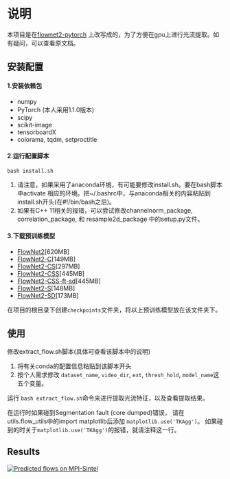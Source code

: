 # 说明
本项目是在[flownet2-pytorch](https://github.com/NVIDIA/flownet2-pytorch) 上改写成的，为了方便在gpu上进行光流提取。如有疑问，可以查看原文档。
## 安装配置
#### 1.安装依赖包
* numpy 
* PyTorch (本人采用1.1.0版本)
* scipy 
* scikit-image
* tensorboardX
* colorama, tqdm, setproctitle
#### 2.运行配置脚本
`bash install.sh`

1. 请注意，如果采用了anaconda环境，有可能要修改install.sh。要在bash脚本中activate 相应的环境。把~/.bashrc中，与anaconda相关的内容粘贴到install.sh开头(在#!/bin/bash之后)。
2. 如果有C++ 11相关的报错，可以尝试修改channelnorm_package, correlation_package, 和 resample2d_package 中的setup.py文件。

#### 3.下载预训练模型
* [FlowNet2](https://drive.google.com/file/d/1hF8vS6YeHkx3j2pfCeQqqZGwA_PJq_Da/view?usp=sharing)[620MB]
* [FlowNet2-C](https://drive.google.com/file/d/1BFT6b7KgKJC8rA59RmOVAXRM_S7aSfKE/view?usp=sharing)[149MB]
* [FlowNet2-CS](https://drive.google.com/file/d/1iBJ1_o7PloaINpa8m7u_7TsLCX0Dt_jS/view?usp=sharing)[297MB]
* [FlowNet2-CSS](https://drive.google.com/file/d/157zuzVf4YMN6ABAQgZc8rRmR5cgWzSu8/view?usp=sharing)[445MB]
* [FlowNet2-CSS-ft-sd](https://drive.google.com/file/d/1R5xafCIzJCXc8ia4TGfC65irmTNiMg6u/view?usp=sharing)[445MB]
* [FlowNet2-S](https://drive.google.com/file/d/1V61dZjFomwlynwlYklJHC-TLfdFom3Lg/view?usp=sharing)[148MB]
* [FlowNet2-SD](https://drive.google.com/file/d/1QW03eyYG_vD-dT-Mx4wopYvtPu_msTKn/view?usp=sharing)[173MB]

在项目的根目录下创建`checkpoints`文件夹，将以上预训练模型放在该文件夹下。

## 使用
修改extract_flow.sh脚本(具体可查看该脚本中的说明)
1. 将有关conda的配置信息粘贴到该脚本开头
2. 按个人需求修改 `dataset_name`, `video_dir`, `ext`, `thresh_hold`, `model_name`这五个变量。

运行 `bash extract_flow.sh`命令来进行提取光流特征，以及查看提取结果。

在运行时如果碰到Segmentation fault (core dumped)错误，
请在utils.flow_utils中的import matplotlib后添加 `matplotlib.use('TKAgg')`。
如果碰到的时关于`matplotlib.use('TKAgg')`的报错，就请注释这一行。


## Results
[![Predicted flows on MPI-Sintel](./image.png)](https://www.youtube.com/watch?v=HtBmabY8aeU "Predicted flows on MPI-Sintel")

